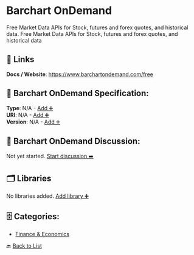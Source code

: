 # Barchart OnDemand

Free Market Data APIs for Stock, futures and forex quotes, and historical data.  Free Market Data APIs for Stock, futures and forex quotes, and historical data

##  🔗 Links
**Docs / Website**: https://www.barchartondemand.com/free

## 🧬 Barchart OnDemand Specification:
**Type**: N/A - [Add ➕](https://github.com/apis-list/apis-list/edit/main/apis.yaml#L1233)  
**URI**: N/A - [Add ➕](https://github.com/apis-list/apis-list/edit/main/apis.yaml#L1233)  
**Version**: N/A - [Add ➕](https://github.com/apis-list/apis-list/edit/main/apis.yaml#L1233)

## 💬 Barchart OnDemand Discussion:
Not yet started. [Start discussion ➡️](https://github.com/apis-list/apis-list/discussions/new)

## 🗂️ Libraries

No libraries added. [Add library ➕](https://github.com/apis-list/apis-list/edit/main/apis.yaml#L1233)    


## 🗄️ Categories:
- [Finance & Economics](https://github.com/apis-list/apis-list#finance--economics-)

🔙  [Back to List](https://github.com/apis-list/apis-list)
